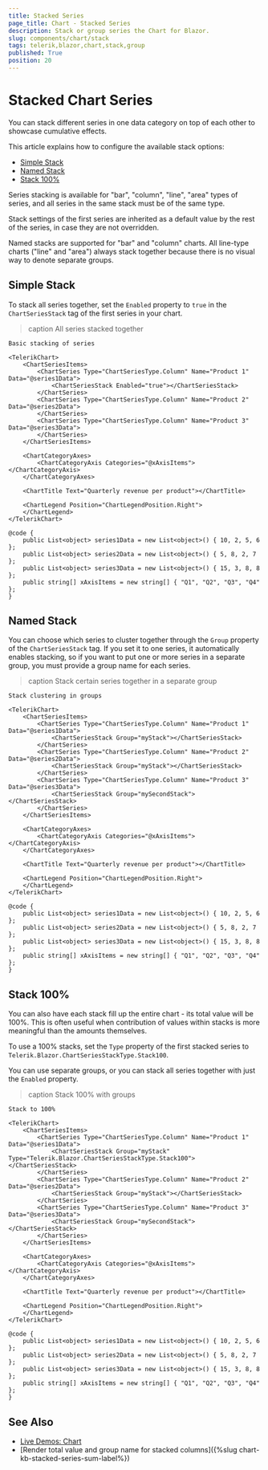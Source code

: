 ```yaml
---
title: Stacked Series
page_title: Chart - Stacked Series
description: Stack or group series the Chart for Blazor.
slug: components/chart/stack
tags: telerik,blazor,chart,stack,group
published: True
position: 20
---
```


# Stacked Chart Series

You can stack different series in one data category on top of each other to showcase cumulative effects.

This article explains how to configure the available stack options:

* [Simple Stack](#simple-stack)
* [Named Stack](#named-stack)
* [Stack 100%](#stack-100)

Series stacking is available for  "bar", "column", "line", "area" types of series, and all series in the same stack must be of the same type.

Stack settings of the first series are inherited as a default value by the rest of the series, in case they are not overridden.

Named stacks are supported for "bar" and "column" charts. All line-type charts ("line" and "area") always stack together because there is no visual way to denote separate groups.

## Simple Stack

To stack all series together, set the `Enabled` property to `true` in the `ChartSeriesStack` tag of the first series in your chart.

>caption All series stacked together

````RAZOR
Basic stacking of series

<TelerikChart>
	<ChartSeriesItems>
		<ChartSeries Type="ChartSeriesType.Column" Name="Product 1" Data="@series1Data">
			<ChartSeriesStack Enabled="true"></ChartSeriesStack>
		</ChartSeries>
		<ChartSeries Type="ChartSeriesType.Column" Name="Product 2" Data="@series2Data">
		</ChartSeries>
		<ChartSeries Type="ChartSeriesType.Column" Name="Product 3" Data="@series3Data">
		</ChartSeries>
	</ChartSeriesItems>

	<ChartCategoryAxes>
		<ChartCategoryAxis Categories="@xAxisItems"></ChartCategoryAxis>
	</ChartCategoryAxes>

	<ChartTitle Text="Quarterly revenue per product"></ChartTitle>

	<ChartLegend Position="ChartLegendPosition.Right">
	</ChartLegend>
</TelerikChart>

@code {
	public List<object> series1Data = new List<object>() { 10, 2, 5, 6 };
	public List<object> series2Data = new List<object>() { 5, 8, 2, 7 };
	public List<object> series3Data = new List<object>() { 15, 3, 8, 8 };
	public string[] xAxisItems = new string[] { "Q1", "Q2", "Q3", "Q4" };
}
````

## Named Stack

You can choose which series to cluster together through the `Group` property of the `ChartSeriesStack` tag. If you set it to one series, it automatically enables stacking, so if you want to put one or more series in a separate group, you must provide a group name for each series.

>caption Stack certain series together in a separate group

````RAZOR
Stack clustering in groups

<TelerikChart>
	<ChartSeriesItems>
		<ChartSeries Type="ChartSeriesType.Column" Name="Product 1" Data="@series1Data">
			<ChartSeriesStack Group="myStack"></ChartSeriesStack>
		</ChartSeries>
		<ChartSeries Type="ChartSeriesType.Column" Name="Product 2" Data="@series2Data">
			<ChartSeriesStack Group="myStack"></ChartSeriesStack>
		</ChartSeries>
		<ChartSeries Type="ChartSeriesType.Column" Name="Product 3" Data="@series3Data">
			<ChartSeriesStack Group="mySecondStack"></ChartSeriesStack>
		</ChartSeries>
	</ChartSeriesItems>

	<ChartCategoryAxes>
		<ChartCategoryAxis Categories="@xAxisItems"></ChartCategoryAxis>
	</ChartCategoryAxes>

	<ChartTitle Text="Quarterly revenue per product"></ChartTitle>

	<ChartLegend Position="ChartLegendPosition.Right">
	</ChartLegend>
</TelerikChart>

@code {
	public List<object> series1Data = new List<object>() { 10, 2, 5, 6 };
	public List<object> series2Data = new List<object>() { 5, 8, 2, 7 };
	public List<object> series3Data = new List<object>() { 15, 3, 8, 8 };
	public string[] xAxisItems = new string[] { "Q1", "Q2", "Q3", "Q4" };
}
````

## Stack 100%

You can also have each stack fill up the entire chart - its total value will be 100%. This is often useful when contribution of values within stacks is more meaningful than the amounts themselves.

To use a 100% stacks, set the `Type` property of the first stacked series to `Telerik.Blazor.ChartSeriesStackType.Stack100`.

You can use separate groups, or you can stack all series together with just the `Enabled` property.

>caption Stack 100% with groups

````RAZOR
Stack to 100%

<TelerikChart>
    <ChartSeriesItems>
        <ChartSeries Type="ChartSeriesType.Column" Name="Product 1" Data="@series1Data">
            <ChartSeriesStack Group="myStack" Type="Telerik.Blazor.ChartSeriesStackType.Stack100"></ChartSeriesStack>
        </ChartSeries>
        <ChartSeries Type="ChartSeriesType.Column" Name="Product 2" Data="@series2Data">
            <ChartSeriesStack Group="myStack"></ChartSeriesStack>
        </ChartSeries>
        <ChartSeries Type="ChartSeriesType.Column" Name="Product 3" Data="@series3Data">
            <ChartSeriesStack Group="mySecondStack"></ChartSeriesStack>
        </ChartSeries>
    </ChartSeriesItems>

    <ChartCategoryAxes>
        <ChartCategoryAxis Categories="@xAxisItems"></ChartCategoryAxis>
    </ChartCategoryAxes>

    <ChartTitle Text="Quarterly revenue per product"></ChartTitle>

    <ChartLegend Position="ChartLegendPosition.Right">
    </ChartLegend>
</TelerikChart>

@code {
    public List<object> series1Data = new List<object>() { 10, 2, 5, 6 };
    public List<object> series2Data = new List<object>() { 5, 8, 2, 7 };
    public List<object> series3Data = new List<object>() { 15, 3, 8, 8 };
    public string[] xAxisItems = new string[] { "Q1", "Q2", "Q3", "Q4" };
}
````

## See Also

* [Live Demos: Chart](https://demos.telerik.com/blazor-ui/chart/overview)
* [Render total value and group name for stacked columns]({%slug chart-kb-stacked-series-sum-label%})
